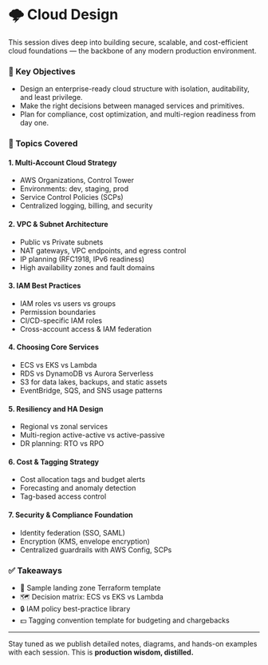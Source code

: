 # 🌩️ Cloud Design

This session dives deep into building secure, scalable, and cost-efficient cloud foundations — the backbone of any modern production environment.

### 🎯 Key Objectives

* Design an enterprise-ready cloud structure with isolation, auditability, and least privilege.
* Make the right decisions between managed services and primitives.
* Plan for compliance, cost optimization, and multi-region readiness from day one.

### 🧱 Topics Covered

#### 1. Multi-Account Cloud Strategy

* AWS Organizations, Control Tower
* Environments: dev, staging, prod
* Service Control Policies (SCPs)
* Centralized logging, billing, and security

#### 2. VPC & Subnet Architecture

* Public vs Private subnets
* NAT gateways, VPC endpoints, and egress control
* IP planning (RFC1918, IPv6 readiness)
* High availability zones and fault domains

#### 3. IAM Best Practices

* IAM roles vs users vs groups
* Permission boundaries
* CI/CD-specific IAM roles
* Cross-account access & IAM federation

#### 4. Choosing Core Services

* ECS vs EKS vs Lambda
* RDS vs DynamoDB vs Aurora Serverless
* S3 for data lakes, backups, and static assets
* EventBridge, SQS, and SNS usage patterns

#### 5. Resiliency and HA Design

* Regional vs zonal services
* Multi-region active-active vs active-passive
* DR planning: RTO vs RPO

#### 6. Cost & Tagging Strategy

* Cost allocation tags and budget alerts
* Forecasting and anomaly detection
* Tag-based access control

#### 7. Security & Compliance Foundation

* Identity federation (SSO, SAML)
* Encryption (KMS, envelope encryption)
* Centralized guardrails with AWS Config, SCPs

### ✅ Takeaways

* 📐 Sample landing zone Terraform template
* 🗺️ Decision matrix: ECS vs EKS vs Lambda
* 🔒 IAM policy best-practice library
* 💵 Tagging convention template for budgeting and chargebacks

---

Stay tuned as we publish detailed notes, diagrams, and hands-on examples with each session. This is **production wisdom, distilled.**

